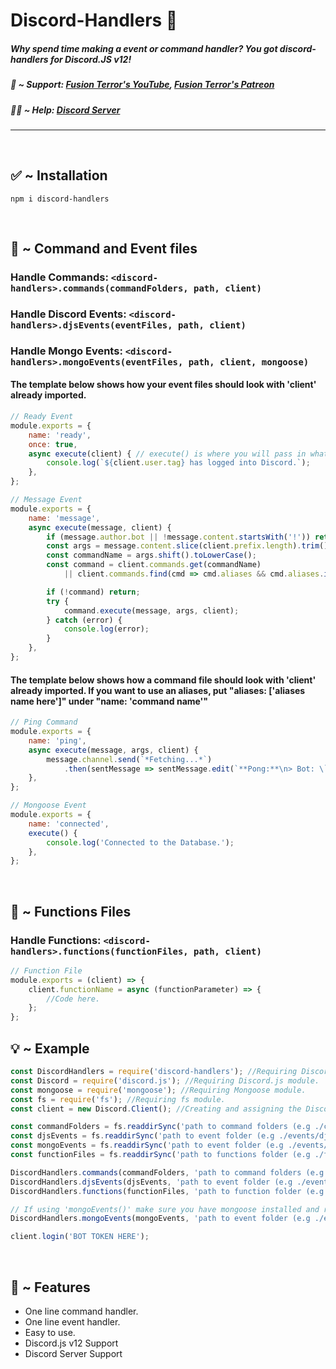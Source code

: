 # Discord-Handlers 📖
##### *Why spend time making a event or command handler? You got discord-handlers for Discord.JS v12!*
##### 💖 ~ Support: [Fusion Terror's YouTube](https://www.youtube.com/channel/UCjTvZBc6GFbYkVs9rGWJLbA), [Fusion Terror's Patreon](https://www.patreon.com/fusionterror)
##### 🙋‍♂ ~ Help: [Discord Server](https://discord.gg/QJyTkNxVrX)
---
&nbsp;
## ✅ ~ Installation
```
npm i discord-handlers
```
&nbsp;
## 📌 ~ Command and Event files
### Handle Commands: `<discord-handlers>.commands(commandFolders, path, client)`
### Handle Discord Events: `<discord-handlers>.djsEvents(eventFiles, path, client)`
### Handle Mongo Events: `<discord-handlers>.mongoEvents(eventFiles, path, client, mongoose)`
#### The template below shows how your event files should look with 'client' already imported.
```js
// Ready Event
module.exports = {
    name: 'ready',
    once: true,
    async execute(client) { // execute() is where you will pass in what you'd need for other events.
        console.log(`${client.user.tag} has logged into Discord.`);
    },
};
```
```js
// Message Event
module.exports = {
	name: 'message',
	async execute(message, client) {
        if (message.author.bot || !message.content.startsWith('!')) return; //! is the prefix in this case.
        const args = message.content.slice(client.prefix.length).trim().split(/ +/);
        const commandName = args.shift().toLowerCase();
        const command = client.commands.get(commandName)
            || client.commands.find(cmd => cmd.aliases && cmd.aliases.includes(commandName));

        if (!command) return;
        try {
            command.execute(message, args, client);
        } catch (error) {
            console.log(error);
        }
	},
};
```
#### The template below shows how a command file should look with 'client' already imported. If you want to use an aliases, put "aliases: ['aliases name here']" under "name: 'command name'"
```js
// Ping Command
module.exports = {
	name: 'ping',
	async execute(message, args, client) {
		message.channel.send(`*Fetching...*`)
            .then(sentMessage => sentMessage.edit(`**Pong:**\n> Bot: \`${sentMessage.createdTimestamp - message.createdTimestamp}ms\`\n> API: \`${client.ws.ping}ms\``));
	},
};
```
```js
// Mongoose Event
module.exports = {
	name: 'connected',
	execute() {
		console.log('Connected to the Database.');
	},
};
```
&nbsp;
## 📌 ~ Functions Files
### Handle Functions: `<discord-handlers>.functions(functionFiles, path, client)`
```js
// Function File
module.exports = (client) => {
    client.functionName = async (functionParameter) => {
        //Code here.
    };
};
```
## 💡 ~ Example
```js
const DiscordHandlers = require('discord-handlers'); //Requiring Discord-Handlers module.
const Discord = require('discord.js'); //Requiring Discord.js module.
const mongoose = require('mongoose'); //Requiring Mongoose module.
const fs = require('fs'); //Requiring fs module.
const client = new Discord.Client(); //Creating and assigning the Discord.js Client constructor.

const commandFolders = fs.readdirSync('path to command folders (e.g ./commands)'); //Getting all the folders inside of your commands folder.
const djsEvents = fs.readdirSync('path to event folder (e.g ./events/djs)').filter(file => file.endsWith('.js')); //Getting an array of all djs events.
const mongoEvents = fs.readdirSync('path to event folder (e.g ./events/mongo)').filter(file => file.endsWith('.js')); //Getting an array of all mongo events.
const functionFiles = fs.readdirSync('path to functions folder (e.g ./functions)').filter(file => file.endsWith('.js')); //Getting an array of all functions.

DiscordHandlers.commands(commandFolders, 'path to command folders (e.g ./commands)', client); //Running the command handler.
DiscordHandlers.djsEvents(djsEvents, 'path to event folder (e.g ./events/djs)', client); //Running the event handler for Discord.js events.
DiscordHandlers.functions(functionFiles, 'path to function folder (e.g ./functions)', client); //Running the functions handler to pass in client.

// If using 'mongoEvents()' make sure you have mongoose installed and required in your file as 'mongoose'.
DiscordHandlers.mongoEvents(mongoEvents, 'path to event folder (e.g ./events/mongo)', client, mongoose); //Running the event handler for mongoose connection events.

client.login('BOT TOKEN HERE');
```
&nbsp;
## 📝 ~ Features

- One line command handler.
- One line event handler.
- Easy to use.
- Discord.js v12 Support
- Discord Server Support